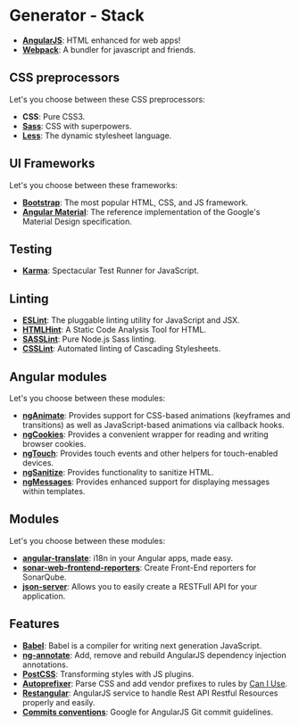 # Generator - Stack

- [**AngularJS**](https://angularjs.org/): HTML enhanced for web apps!
- [**Webpack**](https://webpack.github.io/): A bundler for javascript and friends.

## CSS preprocessors

Let's you choose between these CSS preprocessors:

- **CSS**: Pure CSS3.
- [**Sass**](http://sass-lang.com/): CSS with superpowers.
- [**Less**](http://lesscss.org/): The dynamic stylesheet language.

## UI Frameworks

Let's you choose between these frameworks:

- [**Bootstrap**](http://getbootstrap.com/): The most popular HTML, CSS, and JS framework.
- [**Angular Material**](https://material.angularjs.org/latest/): The reference implementation of the Google's Material Design specification.

## Testing

- [**Karma**](https://karma-runner.github.io/): Spectacular Test Runner for JavaScript.

## Linting

- [**ESLint**](http://eslint.org/): The pluggable linting utility for JavaScript and JSX.
- [**HTMLHint**](http://htmlhint.com/): A Static Code Analysis Tool for HTML.
- [**SASSLint**](https://github.com/sasstools/sass-lint): Pure Node.js Sass linting.
- [**CSSLint**](https://github.com/CSSLint/csslint): Automated linting of Cascading Stylesheets.

## Angular modules

Let's you choose between these modules:

- [**ngAnimate**](https://docs.angularjs.org/api/ngAnimate): Provides support for CSS-based animations (keyframes and transitions) as well as JavaScript-based animations via callback hooks.
- [**ngCookies**](https://docs.angularjs.org/api/ngCookies): Provides a convenient wrapper for reading and writing browser cookies.
- [**ngTouch**](https://docs.angularjs.org/api/ngTouch): Provides touch events and other helpers for touch-enabled devices.
- [**ngSanitize**](https://docs.angularjs.org/api/ngSanitize): Provides functionality to sanitize HTML.
- [**ngMessages**](https://docs.angularjs.org/api/ngMessages): Provides enhanced support for displaying messages within templates.

## Modules

Let's you choose between these modules:

- [**angular-translate**](https://angular-translate.github.io/): i18n in your Angular apps, made easy.
- [**sonar-web-frontend-reporters**](https://github.com/groupe-sii/sonar-web-frontend-reporters): Create Front-End reporters for SonarQube.
- [**json-server**](https://github.com/typicode/json-server): Allows you to easily create a RESTFull API for your application.

## Features

- [**Babel**](https://babeljs.io/): Babel is a compiler for writing next generation JavaScript.
- [**ng-annotate**](https://github.com/olov/ng-annotate): Add, remove and rebuild AngularJS dependency injection annotations.
- [**PostCSS**](https://github.com/postcss/postcss): Transforming styles with JS plugins.
- [**Autoprefixer**](https://github.com/postcss/autoprefixer): Parse CSS and add vendor prefixes to rules by [Can I Use](http://caniuse.com/).
- [**Restangular**](https://github.com/mgonto/restangular): AngularJS service to handle Rest API Restful Resources properly and easily.
- [**Commits conventions**](../templates/app/COMMITS-CONVENTION.md): Google for AngularJS Git commit guidelines.
